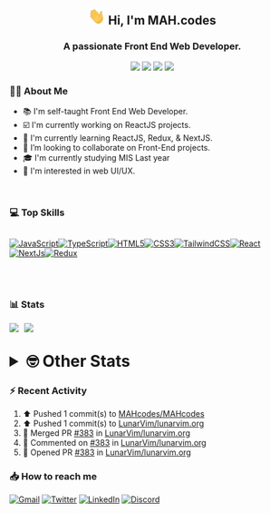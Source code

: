 <h2 align="center"><img src="./Hi.gif" width="30px" height="30px"> Hi, I'm MAH.codes</h2>

<h3 align="center">A passionate Front End Web Developer.</h3>

<div align="center">
  <a href="https://www.linux.org"><img src="https://img.shields.io/badge/OS-Linux-e06c75?style=for-the-badge&logoColor=7287fd&logo=linux&color=7287fd&labelColor=1E1E2E" /></a>
	<a href="https://archlinux.org"><img src="https://img.shields.io/badge/DISTRO-Arch-56b6c2?style=for-the-badge&logo=arch-linux&logoColor=7287fd&color=7287fd&labelColor=1E1E2E" /></a>
	<a href="https://dwm.suckless.org"><img src="https://img.shields.io/badge/WM-DWM-005577?style=for-the-badge&logo=dwm&color=7287fd&logoColor=7287fd&labelColor=1E1E2E" /></a>
	<a href="https://neovim.io"><img src="https://img.shields.io/badge/IDE-Neovim-98c379?style=for-the-badge&logo=neovim&color=7287fd&logoColor=7287fd&labelColor=1E1E2E" /></a>
</div>

### :man_technologist: About Me

- :books: I'm self-taught Front End Web Developer.
- :ballot_box_with_check: I'm currently working on ReactJS projects.
- :dart: I'm currently learning ReactJS, Redux, & NextJS.
- :eyes: I’m looking to collaborate on Front-End projects.
- :mortar_board: I'm currently studying MIS Last year
- :art: I'm interested in web UI/UX.

<br>

### :computer: Top Skills

<div style="display:flex;">

<a href="https://developer.mozilla.org/en-US/docs/Web/JavaScript" target="_blank" rel="noreferrer"><img
    src="https://raw.githubusercontent.com/danielcranney/readme-generator/main/public/icons/skills/javascript-colored.svg"
    width="36" height="36" alt="JavaScript" /></a><a href="https://www.typescriptlang.org/" target="_blank"
  rel="noreferrer"><img
    src="https://raw.githubusercontent.com/danielcranney/readme-generator/main/public/icons/skills/typescript-colored.svg"
    width="36" height="36" alt="TypeScript" /></a><a href="https://developer.mozilla.org/en-US/docs/Glossary/HTML5"
  target="_blank" rel="noreferrer"><img
    src="https://raw.githubusercontent.com/danielcranney/readme-generator/main/public/icons/skills/html5-colored.svg"
    width="36" height="36" alt="HTML5" /></a><a href="https://www.w3.org/TR/CSS/#css" target="_blank"
  rel="noreferrer"><img
    src="https://raw.githubusercontent.com/danielcranney/readme-generator/main/public/icons/skills/css3-colored.svg"
    width="36" height="36" alt="CSS3" /></a><a href="https://tailwindcss.com/" target="_blank" rel="noreferrer"><img
    src="https://raw.githubusercontent.com/danielcranney/readme-generator/main/public/icons/skills/tailwindcss-colored.svg"
    width="36" height="36" alt="TailwindCSS" /></a><a href="https://reactjs.org/" target="_blank" rel="noreferrer"><img
    src="https://raw.githubusercontent.com/danielcranney/readme-generator/main/public/icons/skills/react-colored.svg"
    width="36" height="36" alt="React" /></a><a href="https://nextjs.org/docs" target="_blank" rel="noreferrer"><img
    src="https://raw.githubusercontent.com/danielcranney/readme-generator/main/public/icons/skills/nextjs-colored.svg"
    width="36" height="36" alt="NextJs" /></a><a href="https://redux.js.org/" target="_blank" rel="noreferrer"><img
    src="https://raw.githubusercontent.com/danielcranney/readme-generator/main/public/icons/skills/redux-colored.svg"
    width="36" height="36" alt="Redux" /></a>

</div>

<br>
<br>

### :bar_chart: Stats

<img src="https://github-readme-stats.vercel.app/api?username=MAHcodes&show_icons=true&locale=en" width="49%" /><span style="display:inline-block;width:2%"></span><img src="https://github-readme-streak-stats.herokuapp.com/?user=MAHcodes&" width="49%" />

<br>

<details>
<summary style="font-size: 1.75rem; font-weight: bold;"><strong style="font-size: 1.75rem; font-weight: bold;"> 🤓 Other Stats </strong></summary>

<a href="https://www.github.com/mahcodes"><img src="https://komarev.com/ghpvc/?username=MAHcodes&style=for-the-badge" alt="MAHcodes github profile views" /></a>
<a href="https://wakatime.com/@44eeab2c-51f5-4574-a918-82e5b17d9c49"><img src="https://wakatime.com/badge/user/44eeab2c-51f5-4574-a918-82e5b17d9c49.svg?style=for-the-badge" alt="Total time coded since Jun 29 2022" /></a>

<!--START_SECTION:waka-->
![Lines of code](https://img.shields.io/badge/From%20Hello%20World%20I%27ve%20Written-2.8%20million%20lines%20of%20code-blue)

**🐱 My GitHub Data** 

> 📦 341.9 kB Used in GitHub's Storage 
 > 
> 🏆 570 Contributions in the Year 2023
 > 
> 💼 Opted to Hire
 > 
> 📜 33 Public Repositories 
 > 
> 🔑 8 Private Repositories 
 > 
**I'm a Night 🦉** 

```text
🌞 Morning                1129 commits        ████░░░░░░░░░░░░░░░░░░░░░   14.79 % 
🌆 Daytime                1195 commits        ████░░░░░░░░░░░░░░░░░░░░░   15.66 % 
🌃 Evening                2903 commits        ██████████░░░░░░░░░░░░░░░   38.03 % 
🌙 Night                  2406 commits        ████████░░░░░░░░░░░░░░░░░   31.52 % 
```
📅 **I'm Most Productive on Friday** 

```text
Monday                   885 commits         ███░░░░░░░░░░░░░░░░░░░░░░   11.59 % 
Tuesday                  970 commits         ███░░░░░░░░░░░░░░░░░░░░░░   12.71 % 
Wednesday                716 commits         ██░░░░░░░░░░░░░░░░░░░░░░░   09.38 % 
Thursday                 656 commits         ██░░░░░░░░░░░░░░░░░░░░░░░   08.59 % 
Friday                   2222 commits        ███████░░░░░░░░░░░░░░░░░░   29.11 % 
Saturday                 969 commits         ███░░░░░░░░░░░░░░░░░░░░░░   12.69 % 
Sunday                   1215 commits        ████░░░░░░░░░░░░░░░░░░░░░   15.92 % 
```


📊 **This Week I Spent My Time On** 

```text
🕑︎ Time Zone: Asia/Beirut

💬 Programming Languages: 
JavaScript               7 mins              ████████████████████░░░░░   78.39 % 
TypeScript               2 mins              █████░░░░░░░░░░░░░░░░░░░░   21.61 % 

🔥 Editors: 
Neovim                   9 mins              █████████████████████████   100.00 % 

🐱‍💻 Projects: 
ublog                    9 mins              █████████████████████████   100.00 % 

💻 Operating System: 
Linux                    9 mins              █████████████████████████   100.00 % 
```

**I Mostly Code in JavaScript** 

```text
JavaScript               15 repos            ██████████░░░░░░░░░░░░░░░   38.46 % 
TypeScript               7 repos             ████░░░░░░░░░░░░░░░░░░░░░   17.95 % 
HTML                     4 repos             ███░░░░░░░░░░░░░░░░░░░░░░   10.26 % 
CSS                      3 repos             ██░░░░░░░░░░░░░░░░░░░░░░░   07.69 % 
PHP                      2 repos             █░░░░░░░░░░░░░░░░░░░░░░░░   05.13 % 
```




 Last Updated on 28/03/2023 18:38:01 UTC
<!--END_SECTION:waka-->

</details>

### :zap: Recent Activity

<!--RECENT_ACTIVITY:start-->
1. ⬆️ Pushed 1 commit(s) to [MAHcodes/MAHcodes](https://github.com/MAHcodes/MAHcodes)<br>
2. ⬆️ Pushed 1 commit(s) to [LunarVim/lunarvim.org](https://github.com/LunarVim/lunarvim.org)<br>
3. 🎉 Merged PR [#383](https://github.com/LunarVim/lunarvim.org/pull/383) in [LunarVim/lunarvim.org](https://github.com/LunarVim/lunarvim.org)<br>
4. 💬 Commented on [#383](https://github.com/LunarVim/lunarvim.org/pull/383#issuecomment-1487403489) in [LunarVim/lunarvim.org](https://github.com/LunarVim/lunarvim.org)<br>
5. 💪 Opened PR [#383](https://github.com/LunarVim/lunarvim.org/pull/383) in [LunarVim/lunarvim.org](https://github.com/LunarVim/lunarvim.org)<br>
<!--RECENT_ACTIVITY:end-->

### :inbox_tray: How to reach me

[![Gmail](https://img.shields.io/badge/Gmail-D14836?style=for-the-badge&logo=gmail&logoColor=white)](mailto:mahdotcodes@gmail.com)
[![Twitter](https://img.shields.io/badge/Twitter-1DA1F2?style=for-the-badge&logo=twitter&logoColor=white)](https://twitter.com/MAHcodes)
[![LinkedIn](https://img.shields.io/badge/LinkedIn-0077B5?style=for-the-badge&logo=linkedin&logoColor=white)](https://www.linkedin.com/in/mah-codes-66b0671b7/)
[![Discord](https://img.shields.io/badge/Discord-7289DA?style=for-the-badge&logo=discord&logoColor=white)](https://discord.com/users/404595695195258880)
